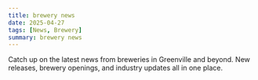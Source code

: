 ```yaml
---
title: brewery news
date: 2025-04-27
tags: [News, Brewery]
summary: brewery news
---
```


Catch up on the latest news from breweries in Greenville and beyond. New releases, brewery openings, and industry updates all in one place.
